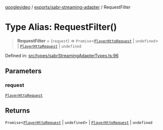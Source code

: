 [googlevideo](../../../README.md) / [exports/sabr-streaming-adapter](../README.md) / RequestFilter

# Type Alias: RequestFilter()

> **RequestFilter** = (`request`) => `Promise`\<[`PlayerHttpRequest`](../interfaces/PlayerHttpRequest.md) \| `undefined`\> \| [`PlayerHttpRequest`](../interfaces/PlayerHttpRequest.md) \| `undefined`

Defined in: [src/types/sabrStreamingAdapterTypes.ts:96](https://github.com/LuanRT/googlevideo/blob/5b84100979befab767d819a9606dde964d469341/src/types/sabrStreamingAdapterTypes.ts#L96)

## Parameters

### request

[`PlayerHttpRequest`](../interfaces/PlayerHttpRequest.md)

## Returns

`Promise`\<[`PlayerHttpRequest`](../interfaces/PlayerHttpRequest.md) \| `undefined`\> \| [`PlayerHttpRequest`](../interfaces/PlayerHttpRequest.md) \| `undefined`
